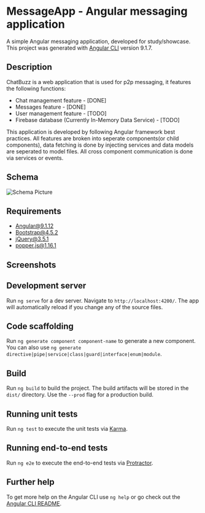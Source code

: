 # MessageApp - Angular messaging application

A simple Angular messaging application, developed for study/showcase.
This project was generated with [Angular CLI](https://github.com/angular/angular-cli) version 9.1.7.

## Description 

ChatBuzz is a web application that is used for p2p messaging, it features the following functions:
* Chat management feature - [DONE]
* Messages feature - [DONE]
* User management feature - [TODO]
* Firebase database (Currently In-Memory Data Service) - [TODO]

This application is developed by following Angular framework best practices.
All features are broken into seperate components(or child components), data fetching is done by injecting services and data models are seperated to model files.
All cross component communication is done via services or events.

## Schema

![Schema Picture](https://i.imgur.com/jzANiKX.png)

## Requirements
* Angular@9.1.12
* Bootstrap@4.5.2
* jQuery@3.5.1
* popper.js@1.16.1

## Screenshots

## Development server

Run `ng serve` for a dev server. Navigate to `http://localhost:4200/`. The app will automatically reload if you change any of the source files.

## Code scaffolding

Run `ng generate component component-name` to generate a new component. You can also use `ng generate directive|pipe|service|class|guard|interface|enum|module`.

## Build

Run `ng build` to build the project. The build artifacts will be stored in the `dist/` directory. Use the `--prod` flag for a production build.

## Running unit tests

Run `ng test` to execute the unit tests via [Karma](https://karma-runner.github.io).

## Running end-to-end tests

Run `ng e2e` to execute the end-to-end tests via [Protractor](http://www.protractortest.org/).

## Further help

To get more help on the Angular CLI use `ng help` or go check out the [Angular CLI README](https://github.com/angular/angular-cli/blob/master/README.md).
